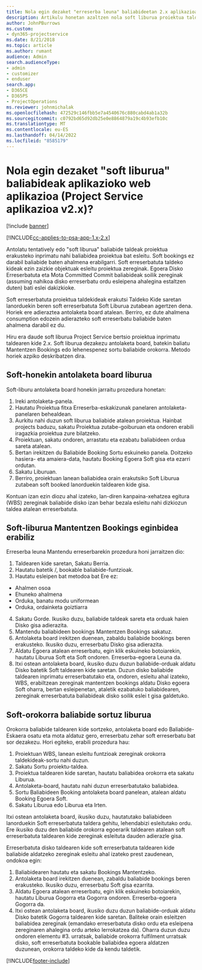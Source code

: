 ```yaml
---
title: Nola egin dezaket "erreserba leuna" baliabideetan 2.x aplikazioaren bertsioan?
description: Artikulu honetan azaltzen nola soft liburua proiektua taldekideak Project Service batekin.
author: JohnPBurrows
ms.custom:
- dyn365-projectservice
ms.date: 8/21/2018
ms.topic: article
ms.author: rumant
audience: Admin
search.audienceType:
- admin
- customizer
- enduser
search.app:
- D365CE
- D365PS
- ProjectOperations
ms.reviewer: johnmichalak
ms.openlocfilehash: 472529c146fbb5e7a4540676c880cabd4ab1a32b
ms.sourcegitcommit: c0792bd65d92db25e0e8864879a19c4b93efb10c
ms.translationtype: MT
ms.contentlocale: eu-ES
ms.lasthandoff: 04/14/2022
ms.locfileid: "8585179"
---
```

# <a name="how-do-i-soft-book-resources-in-the-web-app-project-service-app-v2x"></a>Nola egin dezaket "soft liburua" baliabideak aplikazioko web aplikazioa (Project Service aplikazioa v2.x)?

[!include [banner](../includes/psa-now-project-operations.md)]

[!INCLUDE[cc-applies-to-psa-app-1.x-2.x](../includes/cc-applies-to-psa-app-1x-2x.md)]

Antolatu tentatively edo "soft liburua" baliabide taldeak proiektua erakusteko inprimatu nahi baliabidea proiektua bat esleitu. Soft bookings ez darabil baliabide baten ahalmena erabilgarri. Soft erreserbatuta taldeko kideak ezin zaizkie objektuak esleitu proiektua zereginak. Egoera Disko Erreserbatuta eta Mota Committed Commit baliabideak soilik zereginak (assuming nahikoa disko erreserbatu ordu esleipena ahalegina estaltzen duten) bati eslei dakizkioke.

Soft erreserbatuta proiektua taldekideak erakutsi Taldeko Kide saretan lanorduekin beren soft erreserbatuta Soft Liburua zutabean agertzen dena. Horiek ere adieraztea antolaketa board atalean. Berriro, ez dute ahalmena consumption edozein adierazteko soft erreserbatu baliabide baten ahalmena darabil ez du.

Hiru era daude soft liburua Project Service bertsio proiektua inprimatu taldearen kide 2.x. Soft liburua dezakezu antolaketa board, batekin baliatu Mantentzen Bookings edo lehenespenez sortu baliabide orokorra. Metodo horiek azpiko deskribatzen dira.

## <a name="soft-book-with-the-schedule-board"></a>Soft-honekin antolaketa board liburua

Soft-liburu antolaketa board honekin jarraitu prozedura honetan: 
1. Ireki antolaketa-panela.
2. Hautatu Proiektua fitxa Erreserba-eskakizunak panelaren antolaketa-panelaren behealdean.
3. Aurkitu nahi duzun soft liburua baliabide atalean proiektua. Hainbat projects baduzu, sakatu Proiektua zutabe-goiburuan eta ondoren erabili iragazkia proiektua zure bilatzeko.
4. Proiektuan, sakatu ondoren, arrastatu eta ezabatu baliabideen ordua sareta atalean.
5. Bertan irekitzen du Baliabide Booking Sortu eskuineko panela. Doitzeko hasiera- eta amaiera-data, hautatu Booking Egoera Soft gisa eta ezarri ordutan. 
6. Sakatu Liburuan.
7. Berriro, proiektuan lanean baliabidea orain erakutsiko Soft Liburua zutabean soft booked lanorduekin taldearen kide gisa.

Kontuan izan ezin diozu ahal izateko, lan-diren kanpaina-xehatzea egitura (WBS) zereginak baliabide disko izan behar bezala esleitu nahi dizkiozun taldea atalean erreserbatuta.

## <a name="soft-book-using-the-maintain-bookings-feature"></a>Soft-liburua Mantentzen Bookings eginbidea erabiliz

Erreserba leuna Mantendu erreserbarekin prozedura honi jarraitzen dio:
1. Taldearen kide saretan, Sakatu Berria.
2. Hautatu batetik /, bookable baliabide-funtzioak.
3. Hautatu esleipen bat metodoa bat Ere ez:
- Ahalmen osoa
- Ehuneko ahalmena
- Orduka, banatu modu uniformean
- Orduka, ordainketa goiztiarra
4. Sakatu Gorde. Ikusiko duzu, baliabide taldeak sareta eta orduak haien Disko gisa adierazita.
5. Mantendu baliabideen bookings Mantentzen Bookings sakatuz.
6. Antolaketa board irekitzen duenean, zabaldu baliabide bookings beren erakusteko. Ikusiko duzu, erreserbatu Disko gisa adierazita.
7. Aldatu Egoera atalean erreserbatu, egin klik eskuineko botoiarekin, hautatu Liburua Soft eta Soft ondoren. Erreserba-egoera Leuna da.
8. Itxi ostean antolaketa board, ikusiko duzu duzun baliabide-orduak aldatu Disko batetik Soft taldearen kide saretan.
Duzun disko baliabide taldearen inprimatu erreserbatutako eta, ondoren, esleitu ahal izateko, WBS, erabiltzean zereginak mantentzen bookings aldatu Disko egoera Soft oharra, bertan esleipenetan, ataletik ezabatuko baliabidearen, zereginak erreserbatuta baliabideak disko soilik eslei t gisa galdetuko.

## <a name="soft-book-by-creating-a-generic-resource"></a>Soft-orokorra baliabide sortuz liburua

Orokorra baliabide taldearen kide sortzeko, antolaketa board edo Baliabide-Eskaera osatu eta mota aldatuz gero, erreserbatu zehar soft erreserbatu bat sor dezakezu.
Hori egiteko, erabili prozedura hau:

1. Proiektuan WBS, lanean esleitu funtzioak zereginak orokorra taldekideak-sortu nahi duzun.
2. Sakatu Sortu proiektu-taldea.
3. Proiektua taldearen kide saretan, hautatu baliabidea orokorra eta sakatu Liburua.
4. Antolaketa-board, hautatu nahi duzun erreserbatutako baliabidea.
5. Sortu Baliabideen Booking antolaketa board panelean, atalean aldatu Booking Egoera Soft.
6. Sakatu Liburua edo Liburua eta Irten.

Itxi ostean antolaketa board, ikusiko duzu, hautatutako baliabideen lanorduekin Soft erreserbatuta taldera gehitu, lehendabizi esleitutako ordu. Ere ikusiko duzu den baliabide orokorra egoerarik taldearen atalean soft erreserbatuta taldearen kide zereginak esleituta dauden adierazle gisa.

Erreserbatuta disko taldearen kide soft erreserbatuta taldearen kide baliabide aldatzeko zereginak esleitu ahal izateko prest zaudenean, ondokoa egin:

1. Baliabidearen hautatu eta sakatu Bookings Mantentzeko.
2. Antolaketa board irekitzen duenean, zabaldu baliabide bookings beren erakusteko. Ikusiko duzu, erreserbatu Soft gisa ezarrita.
3. Aldatu Egoera atalean erreserbatu, egin klik eskuineko botoiarekin, hautatu Liburua Gogorra eta Gogorra ondoren. Erreserba-egoera Gogorra da.
4. Itxi ostean antolaketa board, ikusiko duzu duzun baliabide-orduak aldatu Disko batetik Gogorra taldearen kide saretan. Baliteke orain esleitzen baliabidea zereginak (emandako erreserbatuta disko ordu eta esleipena zereginaren ahalegina ordu arteko lerrokatzea da). Oharra duzun duzu ondoren elementu #3. urratsak, baliabide orokorra fulfilment urratsak disko, soft erreserbatuta bookable baliabidea egoera aldatzen duzunean, orokorra taldeko kide da kendu taldetik.


[!INCLUDE[footer-include](../includes/footer-banner.md)]
